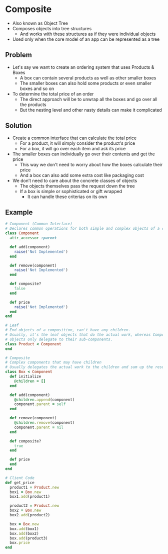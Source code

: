 # Composite

-   Also known as Object Tree
-   Composes objects into tree structures
    -   And works with these structures as if they were individual objects
-   Used only when the core model of an app can be represented as a tree

## Problem

-   Let's say we want to create an ordering system that uses Products & Boxes
    -   A box can contain several products as well as other smaller boxes
    -   The smaller boxes can also hold some products or even smaller boxes and so on
-   To determine the total price of an order
    -   The direct approach will be to unwrap all the boxes and go over all the products
    -   But the nesting level and other nasty details can make it complicated

## Solution

-   Create a common interface that can calculate the total price
    -   For a product, it will simply consider the product's price
    -   For a box, it will go over each item and ask its price
-   The smaller boxes can individually go over their contents and get the price
    -   This way we don't need to worry about how the boxes calculate their price
    -   And a box can also add some extra cost like packaging cost
-   We don’t need to care about the concrete classes of objects
    -   The objects themselves pass the request down the tree
    -   If a box is simple or sophisticated or gift wrapped
        -   It can handle these criterias on its own

## Example

```rb
# Component (Common Interface)
# Declares common operations for both simple and complex objects of a composition
class Component
  attr_accessor :parent

  def add(component)
    raise('Not Implemented')
  end

  def remove(component)
    raise('Not Implemented')
  end

  def composite?
    false
  end

  def price
    raise('Not Implemented')
  end
end

# Leaf
# End objects of a composition, can't have any children.
# Usually, it's the leaf objects that do the actual work, whereas Composite
# objects only delegate to their sub-components.
class Product < Component
end

# Composite
# Complex components that may have children
# Usually delegates the actual work to the children and sum up the results
class Box < Component
  def initialize
    @children = []
  end

  def add(component)
    @children.append(component)
    component.parent = self
  end

  def remove(component)
    @children.remove(component)
    component.parent = nil
  end

  def composite?
    true
  end

  def price
  end
end

# Client Code
def get_price
  product1 = Product.new
  box1 = Box.new
  box1.add(product1)

  product2 = Product.new
  box2 = Box.new
  box2.add(product2)

  box = Box.new
  box.add(box1)
  box.add(box2)
  box.add(product3)
  box.price
end
```
